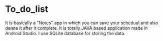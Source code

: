 # To_do_list
It is basically a "Notes" app in which you can save your schedual and also delete it after it complete.
It is totally JAVA based application made in Android Studio.
I use SQLite database for storing the data.
